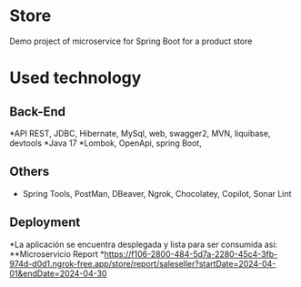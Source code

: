 # Store
Demo project of microservice for Spring Boot for a product store

# Used technology
## Back-End
*API REST, JDBC, Hibernate, MySql, web, swagger2, MVN, liquibase, devtools
*Java 17 *Lombok, OpenApi, spring Boot, 
## Others
* Spring Tools, PostMan, DBeaver, Ngrok, Chocolatey, Copilot, Sonar Lint

## Deployment 
*La aplicación se encuentra desplegada y lista para ser consumida asi:
**Microservicio Report
*https://f106-2800-484-5d7a-2280-45c4-3fb-974d-d0d1.ngrok-free.app/store/report/saleseller?startDate=2024-04-01&endDate=2024-04-30

